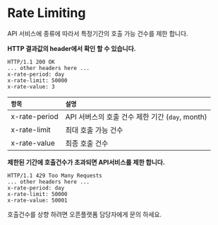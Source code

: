# Rate Limiting

API 서비스에 종류에 따라서 특정기간의 호출 가능 건수를 제한 합니다. 

**HTTP 결과값의  header에서 확인 할 수 있습니다.**

```text
HTTP/1.1 200 OK
... other headers here ...
x-rate-period: day
x-rate-limit: 50000
x-rate-value: 3
```

| **`항목`** | **`설명`** |
| :--- | :--- |
| x-rate-period | API 서버스의 호출 건수 제한 기간 \(`day`, month\) |
| x-rate-limit | 최대 호출 가능 건수 |
| x-rate-value | 최종 호출 건수 |

**제한된 기간에 호출건수가 초과되면 API서비스를 제한 합니다.**

```text
HTTP/1.1 429 Too Many Requests
... other headers here ...
x-rate-period: day
x-rate-limit: 50000
x-rate-value: 50001
```

호출건수를 상향 하려면 오픈플랫폼 담당자에게 문의 하세요.



